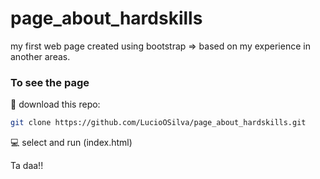 # page_about_hardskills
my first web page created using bootstrap => based on my experience in another areas.

### To see the page

🎯 download this repo:

```bash
git clone https://github.com/LucioOSilva/page_about_hardskills.git
```
💻 select and run (index.html)

Ta daa!! 
